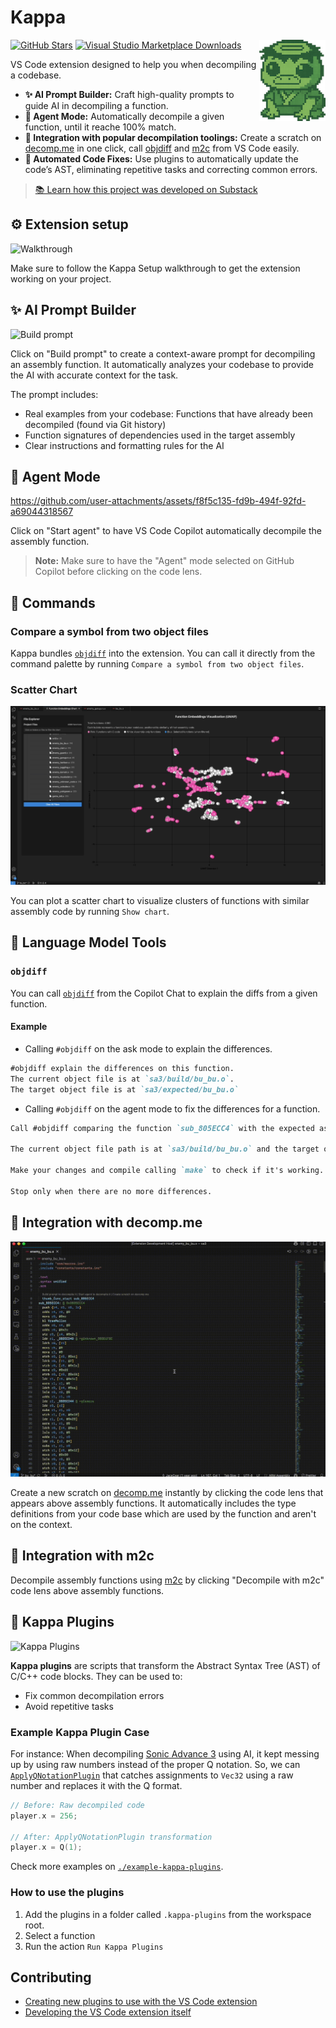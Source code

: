 # Kappa

<img src="./media/branding/logo.png" align="right" height="130px" />

[![GitHub Stars](https://flat.badgen.net/github/stars/macabeus/kappa?icon=github)](https://github.com/macabeus/kappa)
[![Visual Studio Marketplace Downloads](https://flat.badgen.net/vs-marketplace/d/macabeus.kappa?icon=visualstudio)](https://marketplace.visualstudio.com/items?itemName=macabeus.kappa)

VS Code extension designed to help you when decompiling a codebase.

- **✨ AI Prompt Builder:** Craft high-quality prompts to guide AI in decompiling a function.
- **🤖 Agent Mode:** Automatically decompile a given function, until it reache 100% match.
- **🐍 Integration with popular decompilation toolings:** Create a scratch on [decomp.me](https://decomp.me/) in one click, call [objdiff](https://github.com/encounter/objdiff) and [m2c](https://github.com/matt-kempster/m2c) from VS Code easily.
- **🔌 Automated Code Fixes:** Use plugins to automatically update the code’s AST, eliminating repetitive tasks and correcting common errors.

> [📚 Learn how this project was developed on Substack](https://gambiconf.substack.com/p/development-journey-on-game-decompilation)

## ⚙️ Extension setup

<img alt="Walkthrough" src="./media/readme/walkthrough.png" />

Make sure to follow the Kappa Setup walkthrough to get the extension working on your project.

## ✨ AI Prompt Builder

<img alt="Build prompt" src="./media/readme/build-prompt.gif" />

Click on "Build prompt" to create a context-aware prompt for decompiling an assembly function. It automatically analyzes your codebase to provide the AI with accurate context for the task.

The prompt includes:

- Real examples from your codebase: Functions that have already been decompiled (found via Git history)
- Function signatures of dependencies used in the target assembly
- Clear instructions and formatting rules for the AI

## 🤖 Agent Mode

https://github.com/user-attachments/assets/f8f5c135-fd9b-494f-92fd-a69044318567

Click on "Start agent" to have VS Code Copilot automatically decompile the assembly function.

> **Note:** Make sure to have the "Agent" mode selected on GitHub Copilot before clicking on the code lens.

## 🎨 Commands

### Compare a symbol from two object files

Kappa bundles [`objdiff`](https://github.com/encounter/objdiff) into the extension. You can call it directly from the command palette by running `Compare a symbol from two object files`.

### Scatter Chart

<img alt="Scatter Chart" src="./media/readme/scatter-chart.png" />

You can plot a scatter chart to visualize clusters of functions with similar assembly code by running `Show chart`.

## 🔖 Language Model Tools

### `objdiff`

You can call [`objdiff`](https://github.com/encounter/objdiff) from the Copilot Chat to explain the diffs from a given function.

#### Example

- Calling `#objdiff` on the ask mode to explain the differences.

```markdown
#objdiff explain the differences on this function.
The current object file is at `sa3/build/bu_bu.o`.
The target object file is at `sa3/expected/bu_bu.o`
```

- Calling `#objdiff` on the agent mode to fix the differences for a function.

```markdown
Call #objdiff comparing the function `sub_805ECC4` with the expected assembly function, and fixes the gaps.

The current object file path is at `sa3/build/bu_bu.o` and the target object file path is at `sa3/expected/bu_bu.o`.

Make your changes and compile calling `make` to check if it's working.

Stop only when there are no more differences.
```

## 🐸 Integration with decomp.me

<img alt="Create Scratch" src="./media/readme/create-scratch.gif" />

Create a new scratch on [decomp.me](https://decomp.me/) instantly by clicking the code lens that appears above assembly functions. It automatically includes the type definitions from your code base which are used by the function and aren't on the context.

## 🐍 Integration with m2c

Decompile assembly functions using [m2c](https://github.com/matt-kempster/m2c) by clicking "Decompile with m2c" code lens above assembly functions.

## 🔌 Kappa Plugins

<img alt="Kappa Plugins" src="./media/readme/kappa-plugins.gif" />

**Kappa plugins** are scripts that transform the Abstract Syntax Tree (AST) of C/C++ code blocks. They can be used to:

- Fix common decompilation errors
- Avoid repetitive tasks

### Example Kappa Plugin Case

For instance: When decompiling [Sonic Advance 3](https://github.com/SAT-R/sa3) using AI, it kept messing up by using raw numbers instead of the proper Q notation. So, we can [`ApplyQNotationPlugin`](./example-kappa-plugins/ApplyQNotationPlugin.js) that catches assignments to `Vec32` using a raw number and replaces it with the Q format.

```cpp
// Before: Raw decompiled code
player.x = 256;

// After: ApplyQNotationPlugin transformation
player.x = Q(1);
```

Check more examples on [`./example-kappa-plugins`](./example-kappa-plugins).

### How to use the plugins

1. Add the plugins in a folder called `.kappa-plugins` from the workspace root.
2. Select a function
3. Run the action `Run Kappa Plugins`

## Contributing

- [Creating new plugins to use with the VS Code extension](./docs/create-your-own-kappa-plugin.md)
- [Developing the VS Code extension itself](./docs/developing-kappa-vscode-extension.md)
